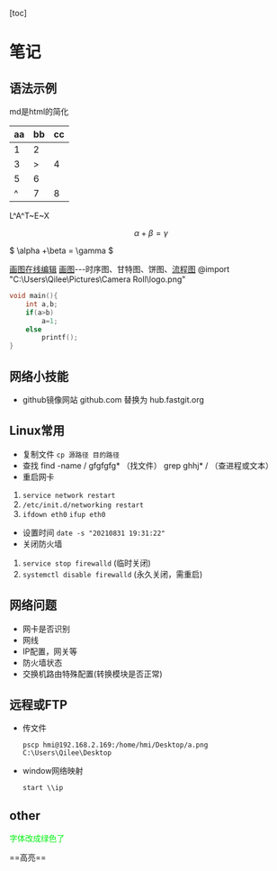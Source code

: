 [toc]

# 笔记

## 语法示例

md是html的简化

| aa | bb | cc |
| -- | -- | -- |
| 1  | 2  |    |
| 3  | >  | 4  |
| 5  | 6  |    |
| ^  | 7  | 8  |

L^A^T~E~X

$$
\alpha + \beta = \gamma
$$

$ \alpha +\beta = \gamma $

[画图在线编辑](https://mermaid-js.github.io/mermaid-live-editor/edit#eyJjb2RlIjoiZ3JhcGggVERcbkFbQ2hyaXN0bWFzXSAtLT58R2V0IG1vbmV5fCBCKEdvIHNob3BwaW5nKVxuQiAtLT4gQ3tMZXQgbWUgdGhpbmt9XG5DIC0tPnxPbmV8IERbTGFwdG9wXVxuQyAtLT58VHdvfCBFW2lQaG9uZV1cbkMgLS0-fFRocmVlfCBGW2ZhOmZhLWNhciBDYXJdXG4iLCJtZXJtYWlkIjoie1xuICBcInRoZW1lXCI6IFwiZGVmYXVsdFwiXG59IiwidXBkYXRlRWRpdG9yIjpmYWxzZSwiYXV0b1N5bmMiOnRydWUsInVwZGF0ZURpYWdyYW0iOnRydWV9)
[画图](https://www.jianshu.com/p/77cc07f47cdc)---时序图、甘特图、饼图、[流程图](https://blog.csdn.net/lis_12/article/details/80693975)
@import "C:\Users\Qilee\Pictures\Camera Roll\logo.png"

```c
void main(){
    int a,b;
    if(a>b)
        a=1;
    else
        printf();
}
```

## 网络小技能

- github镜像网站 github.com 替换为 hub.fastgit.org

## Linux常用

- 复制文件  `cp 源路径 目的路径`
- 查找
find -name / gfgfgfg* （找文件）
grep ghhj* / （查进程或文本）
- 重启网卡
 1.  `service network restart`
 2. `/etc/init.d/networking restart`
 3. `ifdown eth0`  `ifup eth0`
- 设置时间 `date -s "20210831 19:31:22"`
- 关闭防火墙
 1. `service stop firewalld` (临时关闭)
 2. `systemctl disable firewalld` (永久关闭，需重启)

## 网络问题

- 网卡是否识别
- 网线
- IP配置，网关等
- 防火墙状态
- 交换机路由特殊配置(转换模块是否正常)

## 远程或FTP

- 传文件

  `pscp hmi@192.168.2.169:/home/hmi/Desktop/a.png C:\Users\Qilee\Desktop`
- window网络映射

  `start \\ip `

## other

<font color=#00f00f>  字体改成绿色了 </font>

==高亮==

